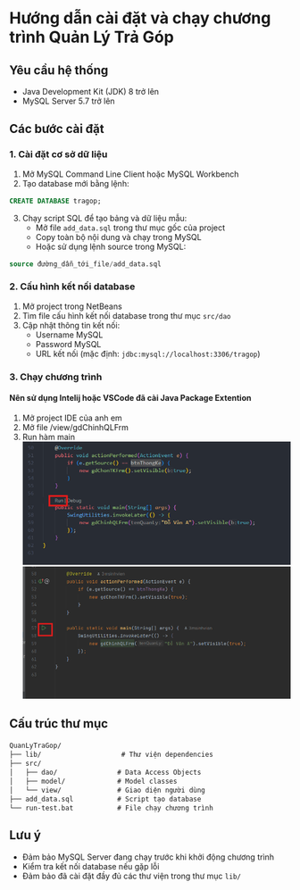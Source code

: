 # Hướng dẫn cài đặt và chạy chương trình Quản Lý Trả Góp

## Yêu cầu hệ thống
- Java Development Kit (JDK) 8 trở lên
- MySQL Server 5.7 trở lên

## Các bước cài đặt

### 1. Cài đặt cơ sở dữ liệu

1. Mở MySQL Command Line Client hoặc MySQL Workbench
2. Tạo database mới bằng lệnh:
```sql
CREATE DATABASE tragop;
```
3. Chạy script SQL để tạo bảng và dữ liệu mẫu:
   - Mở file `add_data.sql` trong thư mục gốc của project
   - Copy toàn bộ nội dung và chạy trong MySQL
   - Hoặc sử dụng lệnh source trong MySQL:
```sql
source đường_dẫn_tới_file/add_data.sql
```

### 2. Cấu hình kết nối database

1. Mở project trong NetBeans
2. Tìm file cấu hình kết nối database trong thư mục `src/dao`
3. Cập nhật thông tin kết nối:
   - Username MySQL
   - Password MySQL
   - URL kết nối (mặc định: `jdbc:mysql://localhost:3306/tragop`)

### 3. Chạy chương trình

#### Nên sử dụng Intelij hoặc VSCode đã cài Java Package Extention
1. Mở project IDE của anh em
2. Mở file /view/gdChinhQLFrm
3. Run hàm main
   ![Minh họa chạy hàm main bằng VSCode](img/run_project1.png)
   ![Minh hoạ chạy hàm main bằng Intelij](img/run_project2.png)



## Cấu trúc thư mục
```
QuanLyTraGop/
├── lib/                    # Thư viện dependencies
├── src/
│   ├── dao/               # Data Access Objects
│   ├── model/             # Model classes
│   └── view/              # Giao diện người dùng
├── add_data.sql           # Script tạo database
└── run-test.bat           # File chạy chương trình
```

## Lưu ý
- Đảm bảo MySQL Server đang chạy trước khi khởi động chương trình
- Kiểm tra kết nối database nếu gặp lỗi
- Đảm bảo đã cài đặt đầy đủ các thư viện trong thư mục `lib/`

 